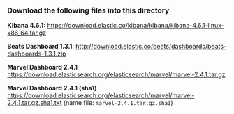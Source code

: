 ### Download the following files into this directory

**Kibana 4.6.1:** https://download.elastic.co/kibana/kibana/kibana-4.6.1-linux-x86_64.tar.gz

**Beats Dashboard 1.3.1**: http://download.elastic.co/beats/dashboards/beats-dashboards-1.3.1.zip

**Marvel Dashboard 2.4.1** https://download.elasticsearch.org/elasticsearch/marvel/marvel-2.4.1.tar.gz

**Marvel Dashboard 2.4.1 (sha1)** https://download.elasticsearch.org/elasticsearch/marvel/marvel-2.4.1.tar.gz.sha1.txt (name file: `marvel-2.4.1.tar.gz.sha1`)
